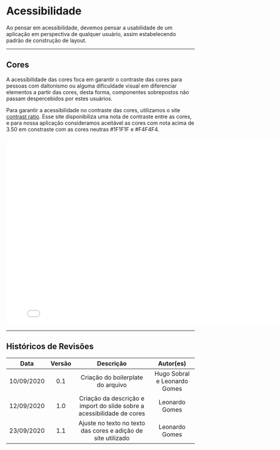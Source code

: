 # Acessibilidade

Ao pensar em acessibilidade, devemos pensar a usabilidade de um aplicação em perspectiva de qualquer usuário, assim estabelecendo padrão de construção de layout.

---

## Cores

A acessibilidade das cores foca em garantir o contraste das cores para pessoas com daltonismo ou alguma dificuldade visual em diferenciar elementos a partir das cores, desta forma, componentes sobrepostos não passam despercebidos por estes usuários.

Para garantir a acessibilidade no contraste das cores, utilizamos o site [contrast ratio](https://contrast-ratio.com/). Esse site disponibiliza uma nota de contraste entre as cores, e para nossa aplicação consideramos aceitável as cores com nota acima de 3.50 em constraste com as cores neutras #1F1F1F e #F4F4F4.

<embed src="./assets/acessibilidade.pdf" width="800px" height="500px" />

---

## Históricos de Revisões

|    Data    | Versão |                               Descrição                                |          Autor(es)           |
| :--------: | :----: | :--------------------------------------------------------------------: | :--------------------------: |
| 10/09/2020 |  0.1   |                   Criação do boilerplate do arquivo                    | Hugo Sobral e Leonardo Gomes |
| 12/09/2020 |  1.0   | Criação da descrição e import do slide sobre a acessibilidade de cores |        Leonardo Gomes        |
| 23/09/2020 |  1.1   |     Ajuste no texto no texto das cores e adição de site utilizado      |        Leonardo Gomes        |
